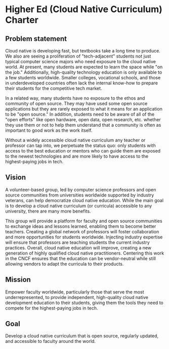 # Higher Ed (Cloud Native Curriculum) Charter

## Problem statement

Cloud native is developing fast, but textbooks take a long time to produce.
We also are seeing a proliferation of "tech-adjacent" students not just typical computer science majors who need exposure to the cloud native world.
At present, many students are expected to learn the space while "on the job."
Additionally, high-quality technology education is only available to a few students worldwide.
Smaller colleges, vocational schools, and those in underdeveloped countries often lack the internal know-how to prepare their students for the competitive tech market.

In a related way, many students have no exposure to the ethos and community of open source.
They may have used some open source applications but they are rarely exposed to what it means for an application to be "open source."
In addition, students need to be aware of all of the "open efforts" like open hardware, open data, open research, etc. whether they use them or not to help them understand that a community is often as important to good work as the work itself.

Without a widely accessible cloud native curriculum any teacher or professor can tap into, we perpetuate the status quo: only students with access to the best education or mentors who can guide them are exposed to the newest technologies and are more likely to have access to the highest-paying jobs in tech.

## Vision

A volunteer-based group, led by computer science professors and open source communities from universities worldwide supported by industry veterans, can help democratize cloud native education. While the main goal is to develop a cloud native curriculum (or curricula) accessible to any university, there are many more benefits.

This group will provide a platform for faculty and open source communities to exchange ideas and lessons learned, enabling them to become better teachers.
Creating a global network of professors will foster collaboration and more opportunities for students worldwide.
Injecting industry expertise will ensure that professors are teaching students the current industry practices.
Overall, cloud native education will improve, creating a new generation of highly qualified cloud native practitioners.
Centering this work in the CNCF ensures that the education can be vendor-neutral while still allowing vendors to adapt the curricula to their products.

## Mission

Empower faculty worldwide, particularly those that serve the most underrepresented, to provide independent, high-quality cloud native development education to their students, giving them the tools they need to compete for the highest-paying jobs in tech.

## Goal

Develop a cloud native curriculum that is open source, regularly updated, and accessible to faculty around the world.
